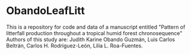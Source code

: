 # ObandoLeafLitt
This is a repository for code and data of a manuscript entitled "Pattern of litterfall production throughout a tropical humid forest chronosequence" 
Authors of this study are: Judith Karine Obando Guzmán, Luis Carlos Beltrán, Carlos H. Rodríguez-León, Lilia L. Roa-Fuentes. 

